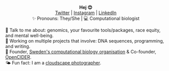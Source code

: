 <p align="center">
  <b>Hej 😊</b><br>
  <a href="https://twitter.com/_nazeefatima">Twitter</a> |
  <a href="https://www.instagram.com/zeeef/">Instagram</a> |
  <a href="https://www.linkedin.com/in/nazeefafatima/">LinkedIn</a><br>
  ✨ Pronouns: They/She |
  💻 Computational biologist <br>
</p>

💬 Talk to me about: genomics, your favourite tools/packages, race equity, and mental well-being. <br>
🌟 Working on multiple projects that involve: DNA sequences, programming, and writing. <br>
🌸 Founder, [Sweden's computational biology organisation](https://github.com/RSG-Sweden) & Co-founder, [OpenCIDER](https://github.com/openCIDER). <br>
🌤 Fun fact: I am a [cloudscape photographer](https://www.flickr.com/photos/nazeefafatima/albums/72157630074604590).

